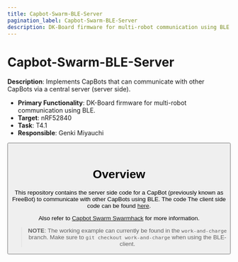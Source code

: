 ```yaml
---
title: Capbot-Swarm-BLE-Server
pagination_label: Capbot-Swarm-BLE-Server
description: DK-Board firmware for multi-robot communication using BLE.
---
```


# Capbot-Swarm-BLE-Server

**Description**: Implements CapBots that can communicate with other CapBots via a central server (server side).

* **Primary Functionality**: DK-Board firmware for multi-robot communication using BLE.
* **Target**: nRF52840
* **Task**: T4.1
* **Responsible**: Genki Miyauchi

<Button label="🔗 jessicajayakumar/DK-Board-Central repository" link="https://github.com/jessicajayakumar/DK-Board-Central" block /><br />

# Overview

This repository contains the server side code for a CapBot (previously known as FreeBot) to communicate with other CapBots using BLE. The code The client side code can be found [here](../90-capbot-swarm-ble-client/).

Also refer to [Capbot Swarm Swarmhack](../../../../20-noncodebase/10-enablers/20-non_ros/70-capbot-swarm-swarmhack/) for more information.

>**NOTE**: The working example can currently be found in the ```work-and-charge``` branch. Make sure to ```git checkout work-and-charge``` when using the BLE-client.